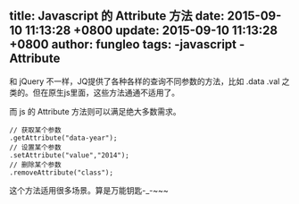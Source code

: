 title: Javascript 的 Attribute 方法
date: 2015-09-10 11:13:28 +0800
update: 2015-09-10 11:13:28 +0800
author: fungleo
tags:
    -javascript
    -Attribute
---

和 jQuery 不一样，JQ提供了各种各样的查询不同参数的方法，比如 .data .val 之类的。但在原生js里面，这些方法通通不适用了。

而 js 的 Attribute 方法则可以满足绝大多数需求。

```
// 获取某个参数
.getAttribute("data-year");
// 设置某个参数
.setAttribute("value","2014");
// 删除某个参数
.removeAttribute("class");
```

这个方法适用很多场景。算是万能钥匙-_-~~~